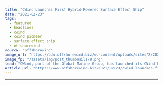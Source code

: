```yaml
---
title: "CWind Launches First Hybrid-Powered Surface Effect Ship"
date: "2021-02-23"
tags: 
  - featured
  - headlines
  - cwind
  - cwind pioneer
  - surface effect ship
  - offshorewind
source: "offshorewind"
image_url: "https://cdn.offshorewind.biz/wp-content/uploads/sites/2/2021/02/23112005/CWind-Pioneer-SES.png"
image_fp: "/assets/img/post_thumbnails/8.png"
lead: "CWind, part of the Global Marine Group, has launched its CWind Poineer vessel, the"
article_url: "https://www.offshorewind.biz/2021/02/23/cwind-launches-first-hybrid-powered-surface-effect-ship/"
---
```


---
